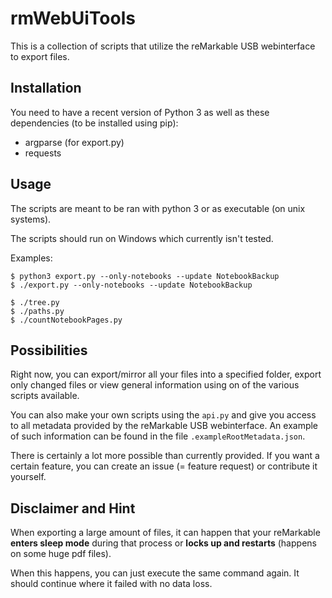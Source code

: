 # rmWebUiTools

This is a collection of scripts that utilize the reMarkable USB webinterface to export files.


## Installation

You need to have a recent version of Python 3 as well as these dependencies (to be installed using pip):
- argparse (for export.py)
- requests


## Usage

The scripts are meant to be ran with python 3 or as executable (on unix systems).

The scripts should run on Windows which currently isn't tested.

Examples:
```
$ python3 export.py --only-notebooks --update NotebookBackup
$ ./export.py --only-notebooks --update NotebookBackup

$ ./tree.py
$ ./paths.py
$ ./countNotebookPages.py
```


## Possibilities

Right now, you can export/mirror all your files into a specified folder, export only changed files or view general information using on of the various scripts available.

You can also make your own scripts using the `api.py` and give you access to all metadata provided by the reMarkable USB webinterface. An example of such information can be found in the file `.exampleRootMetadata.json`.

There is certainly a lot more possible than currently provided.
If you want a certain feature, you can create an issue (= feature request) or contribute it yourself.


## Disclaimer and Hint

When exporting a large amount of files, it can happen that your reMarkable **enters sleep mode** during that process or **locks up and restarts** (happens on some huge pdf files).

When this happens, you can just execute the same command again. It should continue where it failed with no data loss.